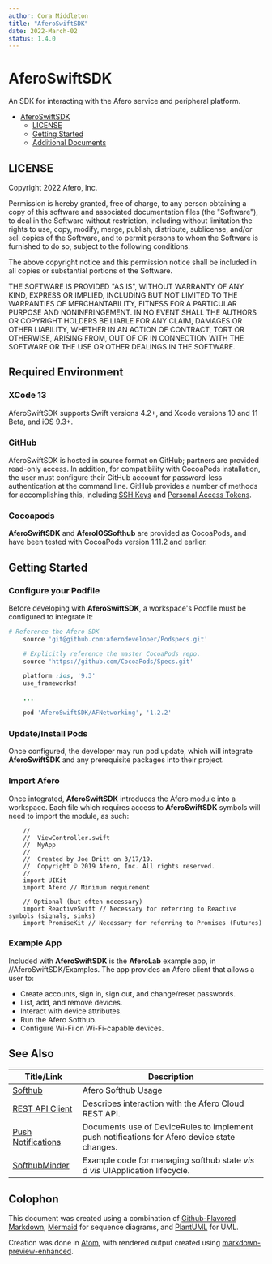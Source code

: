 ```yaml
---
author: Cora Middleton
title: "AferoSwiftSDK"
date: 2022-March-02
status: 1.4.0
---
```


# AferoSwiftSDK

An SDK for interacting with the Afero service and peripheral platform.

<!-- @import "[TOC]" {cmd:"toc", depthFrom:2, depthTo:6, orderedList:true} -->
<!-- code_chunk_output -->

* [AferoSwiftSDK](#aferoswiftsdk)
	* [LICENSE](#license)
	* [Getting Started](#getting-started)
	* [Additional Documents](#additional-documents)

<!-- /code_chunk_output -->

## LICENSE

Copyright 2022 Afero, Inc.

Permission is hereby granted, free of charge, to any person obtaining a copy of
this software and associated documentation files (the "Software"), to deal in
the Software without restriction, including without limitation the rights to
use, copy, modify, merge, publish, distribute, sublicense, and/or sell copies
of the Software, and to permit persons to whom the Software is furnished to do
so, subject to the following conditions:

The above copyright notice and this permission notice shall be included in all
copies or substantial portions of the Software.

THE SOFTWARE IS PROVIDED "AS IS", WITHOUT WARRANTY OF ANY KIND, EXPRESS OR
IMPLIED, INCLUDING BUT NOT LIMITED TO THE WARRANTIES OF MERCHANTABILITY,
FITNESS FOR A PARTICULAR PURPOSE AND NONINFRINGEMENT. IN NO EVENT SHALL THE
AUTHORS OR COPYRIGHT HOLDERS BE LIABLE FOR ANY CLAIM, DAMAGES OR OTHER
LIABILITY, WHETHER IN AN ACTION OF CONTRACT, TORT OR OTHERWISE, ARISING FROM,
OUT OF OR IN CONNECTION WITH THE SOFTWARE OR THE USE OR OTHER DEALINGS IN THE
SOFTWARE.

## Required Environment
### XCode 13
AferoSwiftSDK supports Swift versions 4.2+, and Xcode versions 10 and 11 Beta, and iOS 9.3+.
### GitHub
AferoSwiftSDK is hosted in source format on GitHub; partners are provided read-only access. In addition, for compatibility with CocoaPods installation, the user must configure their GitHub account for password-less authentication at the command line. GitHub provides a number of methods for accomplishing this, including [SSH Keys](https://help.github.com/en/articles/adding-a-new-ssh-key-to-your-github-account) and [Personal Access Tokens](https://help.github.com/en/articles/creating-a-personal-access-token-for-the-command-line).
### Cocoapods
**AferoSwiftSDK** and **AferoIOSSofthub** are provided as CocoaPods, and have been tested with CocoaPods version 1.11.2 and earlier.

## Getting Started
### Configure your Podfile
Before developing with **AferoSwiftSDK**, a workspace's Podfile must be configured to integrate it:
```ruby
# Reference the Afero SDK
    source 'git@github.com:aferodeveloper/Podspecs.git'

    # Explicitly reference the master CocoaPods repo.
    source 'https://github.com/CocoaPods/Specs.git'

    platform :ios, '9.3'
    use_frameworks!

    ...

    pod 'AferoSwiftSDK/AFNetworking', '1.2.2' 
```
### Update/Install Pods
Once configured, the developer may run pod update, which will integrate **AferoSwiftSDK** and any prerequisite packages into their project.
### Import Afero
Once integrated, **AferoSwiftSDK** introduces the Afero module into a workspace. Each file which requires access to **AferoSwiftSDK** symbols will need to import the module, as such:
```
    //
    //  ViewController.swift
    //  MyApp
    //
    //  Created by Joe Britt on 3/17/19.
    //  Copyright © 2019 Afero, Inc. All rights reserved.
    // 
    import UIKit
    import Afero // Minimum requirement

    // Optional (but often necessary)
    import ReactiveSwift // Necessary for referring to Reactive symbols (signals, sinks)
    import PromiseKit // Necessary for referring to Promises (Futures)
```
### Example App
Included with **AferoSwiftSDK** is the **AferoLab** example app, in //AferoSwiftSDK/Examples. The app provides an Afero client that allows a user to:
  * Create accounts, sign in, sign out, and change/reset passwords.
  * List, add, and remove devices.
  * Interact with device attributes.
  * Run the Afero Softhub.
  * Configure Wi-Fi on Wi-Fi-capable devices. 

## See Also

| Title/Link | Description |
| - | - |
| [Softhub] | Afero Softhub Usage |
| [REST API Client][rest-api-client] | Describes interaction with the Afero Cloud REST API. |
| [Push Notifications][push-notifications] | Documents use of DeviceRules to implement push notifications for Afero device state changes. |
| [SofthubMinder] | Example code for managing softhub state *vis á vis*  UIApplication lifecycle. |

[aferodeveloper]: https://github.com/aferodeveloper
[AferoIOSSofthub]: https://github.com/aferodeveloper/AferoIOSSofthub
[AferoSwiftSDK]: https://github.com/aferodeveloper/AferoSwiftSDK
[AferoLab]: https://github.com/aferodeveloper/AferoSwiftSDK/tree/master/Examples/AferoLab
[Softhub]: https://github.com/aferodeveloper/AferoSwiftSDK/blob/master/Docs/Softhub.md
[SofthubMinder]:https://github.com/aferodeveloper/AferoSwiftSDK/blob/master/Examples/AferoLab/AferoLab/SofthubMinder.swift
[push-notifications]: Docs/Push_Notifications.md
[rest-api-client]: Docs/RESTApiClient.md
[api-ref]: Docs/Reference/index.html

## Colophon

This document was created using a combination of  [Github-Flavored Markdown](https://github.github.com/gfm/),
[Mermaid](https://mermaidjs.github.io) for sequence diagrams, and
[PlantUML](http://plantuml.com) for UML.

Creation was done in [Atom](), with rendered output created using [markdown-preview-enhanced](https://github.com/shd101wyy/markdown-preview-enhanced).
